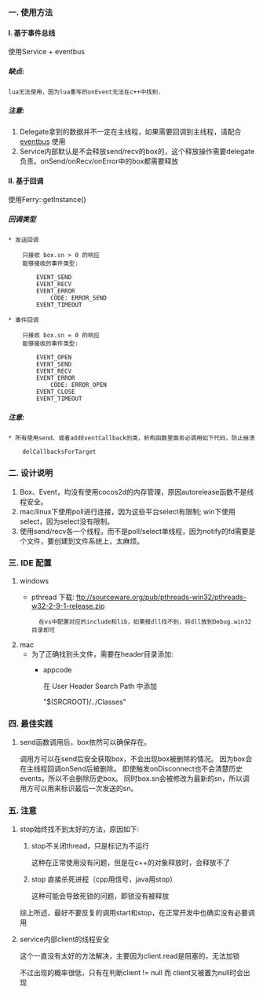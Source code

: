 ### 一. 使用方法

#### I. 基于事件总线

使用Service + eventbus

##### 缺点:
    lua无法使用，因为lua重写的onEvent无法在c++中找到.

##### 注意:
1. Delegate拿到的数据并不一定在主线程，如果需要回调到主线程，请配合 [eventbus](https://github.com/dantezhu/eventbus) 使用
2. Service内部默认是不会释放send/recv的box的，这个释放操作需要delegate负责。onSend/onRecv/onError中的box都需要释放

#### II. 基于回调

使用Ferry::getInstance()

##### 回调类型
    * 发送回调

        只接收 box.sn > 0 的响应
        能够接收的事件类型:
            
            EVENT_SEND
            EVENT_RECV
            EVENT_ERROR
                CODE: ERROR_SEND
            EVENT_TIMEOUT

    * 事件回调

        只接收 box.sn = 0 的响应
        能够接收的事件类型:

            EVENT_OPEN
            EVENT_SEND
            EVENT_RECV
            EVENT_ERROR
                CODE: ERROR_OPEN
            EVENT_CLOSE
            EVENT_TIMEOUT

##### 注意:
    * 所有使用send、或者addEventCallback的类，析构函数里面务必调用如下代码，防止崩溃

        delCallbacksForTarget

### 二. 设计说明

1. Box、Event，均没有使用cocos2d的内存管理，原因autorelease函数不是线程安全。
2. mac/linux下使用poll进行连接，因为这些平台select有限制; win下使用select，因为select没有限制。
3. 使用send/recv各一个线程，而不是poll/select单线程，因为notify的fd需要是个文件，要创建到文件系统上，太麻烦。

### 三. IDE 配置

1. windows
    * pthread 下载: ftp://sourceware.org/pub/pthreads-win32/pthreads-w32-2-9-1-release.zip

            在vs中配置对应的include和lib，如果报dll找不到，将dll放到Debug.win32目录即可

2. mac
    * 为了正确找到头文件，需要在header目录添加:
        * appcode

            在 User Header Search Path 中添加

            "$(SRCROOT)/../Classes"

### 四. 最佳实践
1. send函数调用后，box依然可以确保存在。

    调用方可以在send后安全获取box，不会出现box被删除的情况。
    因为box会在主线程回调onSend后被删除。
    即使触发onDisconnect也不会清楚历史events，所以不会删除历史box。
    同时box.sn会被修改为最新的sn，所以调用方可以用来标识最后一次发送的sn。

### 五. 注意
1. stop始终找不到太好的方法，原因如下:

    1. stop不关闭thread，只是标记为不运行

        这种在正常使用没有问题，但是在c++的对象释放时，会释放不了

    2. stop 直接杀死进程（cpp用信号，java用stop）

        这种可能会导致死锁的问题，即锁没有被释放

    综上所述，最好不要反复的调用start和stop，在正常开发中也确实没有必要调用

2. service内部client的线程安全

    这个一直没有太好的方法解决，主要因为client.read是阻塞的，无法加锁

    不过出现的概率很低，只有在判断client != null 而 client又被置为null时会出现
